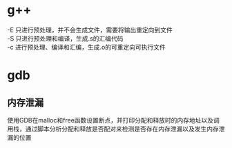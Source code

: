 # g++  
-E 只进行预处理，并不会生成文件，需要将输出重定向到文件  
-S 只进行预处理和编译，生成.s的汇编代码  
-c 进行预处理、编译和汇编，生成.o的可重定向可执行文件  


# gdb  


## 内存泄漏  
使用GDB在malloc和free函数设置断点，并打印分配和释放时的内存地址以及调用栈，通过脚本分析分配和释放是否配对来检测是否存在内存泄漏以及发生内存泄漏的位置  
